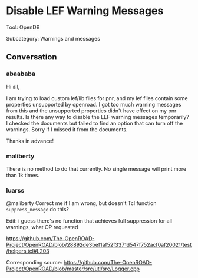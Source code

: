 # Disable LEF Warning Messages

Tool: OpenDB

Subcategory: Warnings and messages

## Conversation

### abaababa
Hi all,

I am trying to load custom lef/lib files for pnr, and my lef files contain some properties unsupported by openroad. I got too much warning messages from this and the unsupported properties didn't have effect on my pnr results. Is there any way to disable the LEF warning messages temporarily? I checked the documents but failed to find an option that can turn off the warnings. Sorry if I missed it from the documents.

Thanks in advance!



### maliberty
There is no method to do that currently.  No single message will print more than 1k times.

### luarss
@maliberty  Correct me if I am wrong, but doesn't Tcl function `suppress_message` do this? 

Edit: i guess there's no function that achieves full suppression for all warnings, what OP requested

https://github.com/The-OpenROAD-Project/OpenROAD/blob/28892de3bef1af52f3371d547f752acf0af20021/test/helpers.tcl#L203

Corresponding source:
https://github.com/The-OpenROAD-Project/OpenROAD/blob/master/src/utl/src/Logger.cpp


